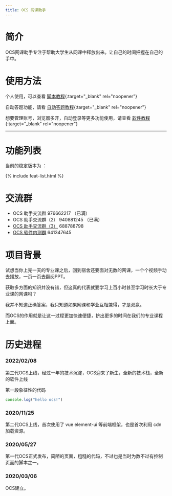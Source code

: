 ```yaml
---
title: OCS 网课助手
---
```


# 简介

OCS网课助手专注于帮助大学生从网课中释放出来。让自己的时间把握在自己的手中。

# 使用方法

个人使用，可以查看  [脚本教程](https://docs.ocsjs.com/script){:target="_blank" rel="noopener"}

自动答题功能，请看 [自动答题教程](https://docs.ocsjs.com/answerer-wrappers){:target="_blank" rel="noopener"}

想要管理账号，浏览器多开，自动登录等更多功能使用，请查看 [软件教程](https://docs.ocsjs.com/app){:target="_blank" rel="noopener"}

*** 
 

# 功能列表
 
当前的稳定版本为 ： <span id="version"></span>

<div id="main">

</div>


{% include feat-list.html %}


# 交流群

-   OCS 助手交流群  976662217 （已满）
-   OCS 助手交流群（2）  940881245 （已满）
-   [OCS 助手交流群（3）](https://qm.qq.com/cgi-bin/qm/qr?k=Y9NXoI1MYzuMaEm3_tvMPY8jPxPCxiCk&jump_from=webapi) 688788798
-   [OCS 软件内测群](https://qm.qq.com/cgi-bin/qm/qr?k=yesrH-t4_-pCsn29uRuGRz7ShDLZ16d8&jump_from=webapi) 641347645


# 项目背景

试想当你上完一天的专业课之后，回到宿舍还要面对无数的网课，一个个视频手动去播放，一页一页去翻阅PPT。

获取多方面的知识并没有错，但这真的代表就要学习上百小时甚至学习时长大于专业课的网课吗？

我并不知道正确答案，我只知道如果网课和学业互相兼得，才是双赢。

而OCS的作用就是让这一过程更加快速便捷，挤出更多的时间在我们的专业课程上面。
 

# 历史进程



### 2022/02/08 

第三代OCS上线，经过一年的技术沉淀，OCS迎来了新生，全新的技术栈，全新的软件上线

第一段象征性的代码 

```js
console.log("hello ocs!") 
```

### 2020/11/25 

第二代OCS上线，首次使用了 vue element-ui 等前端框架，也是首次利用 cdn 加载资源。

### 2020/05/27 

第一代OCS正式发布，简陋的页面，粗糙的代码，不过也是当时为数不过有控制页面的脚本之一。

### 2020/03/06 

OCS建立。


